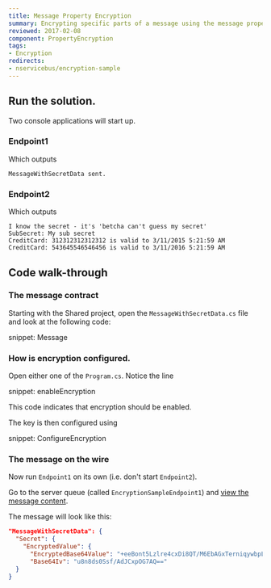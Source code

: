 ```yaml
---
title: Message Property Encryption
summary: Encrypting specific parts of a message using the message property encryption feature.
reviewed: 2017-02-08
component: PropertyEncryption
tags:
- Encryption
redirects:
- nservicebus/encryption-sample
---
```



## Run the solution.

Two console applications will start up.


### Endpoint1

Which outputs

```no-highlight
MessageWithSecretData sent.
```


### Endpoint2

Which outputs

```no-highlight
I know the secret - it's 'betcha can't guess my secret'
SubSecret: My sub secret
CreditCard: 312312312312312 is valid to 3/11/2015 5:21:59 AM
CreditCard: 543645546546456 is valid to 3/11/2016 5:21:59 AM
```


## Code walk-through


### The message contract

Starting with the Shared project, open the `MessageWithSecretData.cs` file and look at the following code:

snippet: Message


### How is encryption configured.

Open either one of the `Program.cs`. Notice the line

snippet: enableEncryption

This code indicates that encryption should be enabled.

The key is then configured using

snippet: ConfigureEncryption


### The message on the wire

Now run `Endpoint1` on its own (i.e. don't start `Endpoint2`).

Go to the server queue (called `EncryptionSampleEndpoint1`) and [view the message content](/nservicebus/msmq/viewing-message-content-in-msmq.md).

The message will look like this:

```json
"MessageWithSecretData": {
  "Secret": {
    "EncryptedValue": {
      "EncryptedBase64Value": "+eeBont5Lzlre4cxDi8QT/M6EbAGxTerniqywbpLBVA=",
      "Base64Iv": "u8n8ds0Ssf/AdJCxpOG7AQ=="
  }
}
```
